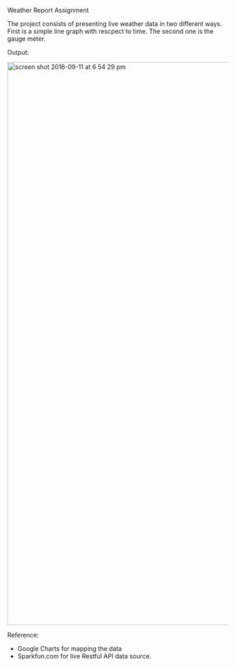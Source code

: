 Weather Report Assignment

The project consists of presenting live weather data in two different ways.
First is a simple line graph with rescpect to time. The second one is the gauge meter.


Output:

<img width="1280" alt="screen shot 2016-09-11 at 6 54 29 pm" src="https://cloud.githubusercontent.com/assets/21232700/18454945/2f595132-7915-11e6-9483-5904c0fc8c49.png">

Reference: 
* Google Charts for mapping the data
* Sparkfun.com for live Restful API data source.
